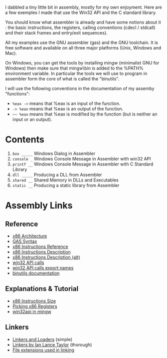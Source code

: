 I dabbled a tiny little bit in assembly, mostly for my own enjoyment. Here are a
few exemples I made that use the Win32 API and the C standard library.

You should know what assembler is already and have some notions about it : the
basic instructions, the registers, calling conventions (cdecl / stdcall) and
their stack frames and entry/exit sequences).

All my examples use the GNU assembler (gas) and the GNU toolchain. It is free
software and available on all three major platforms (Unix, Windows and Mac).

On Windows, you can get the tools by installing mingw (minimalist GNU for
Windows) then make sure that mingw\bin is added to the %PATH% environment
variable. In particular the tools we will use to program in assembler form the
core of what is called the "binutils".

I will use the following conventions in the documentation of my assemby
"functions":

- `%eax ->` means that %eax is an input of the function.
- `-> %eax` means that %eax is an output of the function.
- `~~ %eax` means that %eax is modified by the function
    (but is neither an input or an output).

Contents
================================================================================

1. `box _____` Windows Dialog in Assembler
2. `console _` Windows Console Message in Assembler with win32 API
3. `printf __` Windows Console Message in Assembler with C Standard Library
4. `dll _____` Producing a DLL from Assembler
5. `shared __` Shared Memory in DLLs and Executables
6. `static __` Producing a static library from Assembler

Assembly Links
================================================================================

Reference
--------------------------------------------------------------------------------

- [x86 Architecture](http://en.wikibooks.org/wiki/X86_Assembly/X86_Architecture)
- [GAS Syntax](http://en.wikibooks.org/wiki/X86_Assembly/GAS_Syntax)
- [x86 Instructions Reference](http://ref.x86asm.net/)
- [x86 Instructions Description](http://home.comcast.net/~fbui/intel.html)
- [x86 Instructions Description (alt)](http://home.myfairpoint.net/fbkotler/nasmdocc.html)
- [win32 API calls](http://msdn.microsoft.com/en-us/windows/ff404219)
- [win32 API calls export names](http://homepage.mac.com/randyhyde/webster.cs.ucr.edu/Win32Asm/win32API.html)
- [binutils documentation](http://sourceware.org/binutils/)

Explanations & Tutorial
--------------------------------------------------------------------------------

- [x86 Instructions Size](http://www.swansontec.com/sintel.html)
- [Picking x86 Registers](http://www.swansontec.com/sregisters.html)
- [win32api in mingw](http://uglyhunk.in/articles/assembly/)

Linkers
--------------------------------------------------------------------------------

- [Linkers and Loaders](http://www.linuxjournal.com/article/6463) (simple)
- [Linkers by Ian Lance Taylor](http://www.airs.com/blog/index.php?s=linkers)
  (thorough)
- [File extensions used in linking](http://stackoverflow.com/questions/6422478/linking-a-lib-and-def-files)